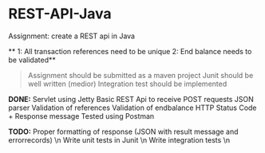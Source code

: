 # REST-API-Java

Assignment: create a REST api in Java

**	1: All transaction references need to be unique
	2: End balance needs to be validated**

> Assignment should be submitted as a maven project
> Junit should be well written
> (medior) Integration test should be implemented

**DONE:**
	Servlet using Jetty
	Basic REST Api to receive POST requests
	JSON parser
	Validation of references
	Validation of endbalance
	HTTP Status Code + Response message
	Tested using Postman

**TODO:**
	Proper formatting of response (JSON with result message and errorrecords) \n
	Write unit tests in Junit \n
	Write integration tests \n
